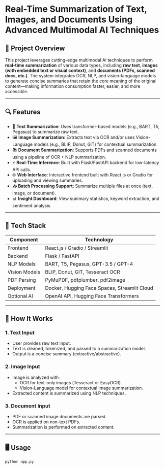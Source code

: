 
# Real-Time Summarization of Text, Images, and Documents Using Advanced Multimodal AI Techniques

## 🧠 Project Overview

This project leverages cutting-edge multimodal AI techniques to perform **real-time summarization** of various data types, including **raw text**, **images (with embedded text or visual context)**, and **documents (PDFs, scanned docs, etc.)**. The system integrates OCR, NLP, and vision-language models to generate concise summaries that retain the core meaning of the original content—making information consumption faster, easier, and more accessible.

---

## 🔍 Features

- 📄 **Text Summarization**: Uses transformer-based models (e.g., BART, T5, Pegasus) to summarize raw text.
- 🖼️ **Image Summarization**: Extracts text via OCR and/or uses Vision-Language models (e.g., BLIP, Donut, GIT) for contextual summarization.
- 📚 **Document Summarization**: Supports PDFs and scanned documents using a pipeline of OCR + NLP summarization.
- ⚡ **Real-Time Inference**: Built with Flask/FastAPI backend for low-latency API calls.
- 🌐 **Web Interface**: Interactive frontend built with React.js or Gradio for uploading and viewing summaries.
- 📥 **Batch Processing Support**: Summarize multiple files at once (text, image, or document).
- 📊 **Insight Dashboard**: View summary statistics, keyword extraction, and sentiment analysis.

---

## 🧰 Tech Stack

| Component     | Technology                             |
|---------------|-----------------------------------------|
| Frontend      | React.js / Gradio / Streamlit           |
| Backend       | Flask / FastAPI                         |
| NLP Models    | BART, T5, Pegasus, GPT-3.5 / GPT-4       |
| Vision Models | BLIP, Donut, GIT, Tesseract OCR         |
| PDF Parsing   | PyMuPDF, pdfplumber, pdf2image          |
| Deployment    | Docker, Hugging Face Spaces, Streamlit Cloud |
| Optional AI   | OpenAI API, Hugging Face Transformers   |

---

## 🚀 How It Works

### 1. Text Input
- User provides raw text input.
- Text is cleaned, tokenized, and passed to a summarization model.
- Output is a concise summary (extractive/abstractive).

### 2. Image Input
- Image is analyzed with:
  - OCR for text-only images (Tesseract or EasyOCR).
  - Vision-Language model for contextual image summarization.
- Extracted content is summarized using NLP techniques.

### 3. Document Input
- PDF or scanned image documents are parsed.
- OCR is applied on non-text PDFs.
- Summarization is performed on extracted content.

---

## 🖥️ Usage
```bash
python app.py
